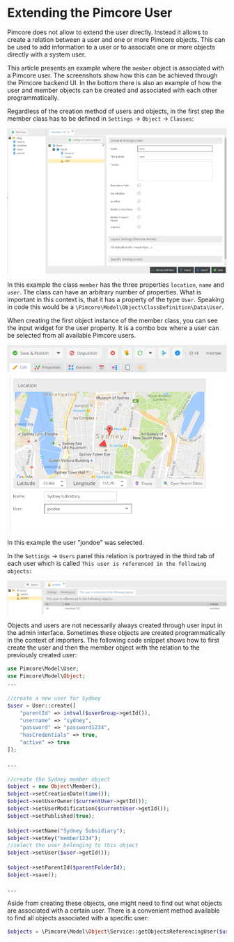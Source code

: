 # Extending the Pimcore User

Pimcore does not allow to extend the user directly. Instead it allows to create a relation 
between a user and one or more Pimcore objects. This can be used to add information to a user 
or to associate one or more objects directly with a system user. 

This article presents an example where the `member` object is associated with a Pimcore user. 
The screenshots show how this can be achieved through the Pimcore backend UI. In the bottom 
there is also an example of how the user and member objects can be created and associated 
with each other programmatically.

Regardless of the creation method of users and objects, in the first step the member class 
has to be defined in `Settings` -> `Object` -> `Classes`:

![Member Class Config](../img/object-user1.png)

In this example the class `member` has the three properties `location`, `name` and `user`. 
The class can have an arbitrary number of properties. What is important in this context is, 
that it has a property of the type `User`. Speaking in code this would be a 
`\Pimcore\Model\Object\ClassDefinition\Data\User`.

When creating the first object instance of the member class, you can see the input widget 
for the user property. It is a combo box where a user can be selected from all available 
Pimcore users.

![Member Class object](../img/object-user2.png)

In this example the user "jondoe" was selected.

In the `Settings` -> `Users` panel this relation is portrayed in the third tab of each 
user which is called `This user is referenced in the following objects:`

![User Object Relations](../img/object-user3.png)

Objects and users are not necessarily always created through user input in the admin interface.
Sometimes these objects are created programmatically in the context of importers. The 
following code snippet shows how to first create the user and then the member object with 
the relation to the previously created user:

```php
use Pimcore\Model\User;
use Pimcore\Model\Object;
...
 
//create a new user for Sydney
$user = User::create([
    "parentId" => intval($userGroup->getId()),
    "username" => "sydney",
    "password" => "password1234",
    "hasCredentials" => true,
    "active" => true
]);
 
...
 
//create the Sydney member object
$object = new Object\Member();
$object->setCreationDate(time());
$object->setUserOwner($currentUser->getId());
$object->setUserModification($currentUser->getId());
$object->setPublished(true);
 
$object->setName("Sydney Subsidiary");
$object->setKey("member1234");
//select the user belonging to this object
$object->setUser($user->getId());
 
$object->setParentId($parentFolderId);
$object->save();
 
...
```

Aside from creating these objects, one might need to find out what objects are associated with a certain user. 
There is a convenient method available to find all objects associated with a specific user:

```php
$objects = \Pimcore\Model\Object\Service::getObjectsReferencingUser($userId);
```